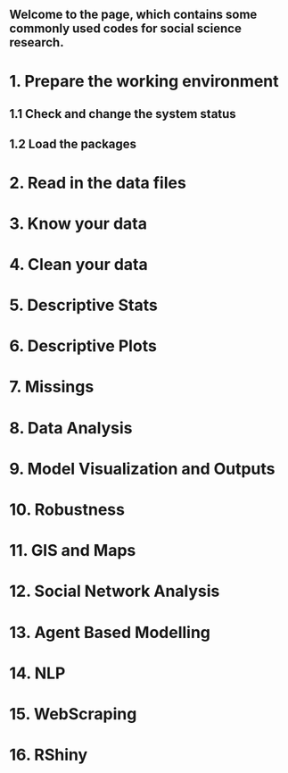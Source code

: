 ## Welcome to the page, which contains some commonly used codes for social science research.


# 1. Prepare the working environment
## 1.1 Check and change the system status
## 1.2 Load the packages

# 2. Read in the data files
# 3. Know your data
# 4. Clean your data
# 5. Descriptive Stats
# 6. Descriptive Plots
# 7. Missings
# 8. Data Analysis
# 9. Model Visualization and Outputs
# 10. Robustness
# 11. GIS and Maps
# 12. Social Network Analysis
# 13. Agent Based Modelling
# 14. NLP
# 15. WebScraping
# 16. RShiny

